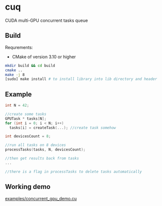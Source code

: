# cuq
CUDA multi-GPU concurrent tasks queue

## Build
Requrements:
* CMake of version 3.10 or higher

```bash
mkdir build && cd build
cmake ..
make -j 8
[sudo] make install # to install library into lib directory and header into include (may require sudo)
```

## Example
```c++
int N = 42;

//create some tasks
GPUTask * tasks[N];
for (int i = 0; i < N; i++) 
  tasks[i] = createTask(...); //create task somehow

int devicesCount = 8;

//run all tasks on 8 devices
processTasks(tasks, N, devicesCount);

//then get results back from tasks
...

//there is a flag in processTasks to delete tasks automatically
```

## Working demo
[examples/concurrent_gpu_demo.cu](examples/concurrent_gpu_demo.cu)
